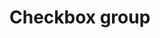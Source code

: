<EuiPageHeader>
  <EuiPageHeaderSection>
    <EuiTitle @size="l">
      <h1>
        Checkbox group
      </h1>
    </EuiTitle>
  </EuiPageHeaderSection>
</EuiPageHeader>